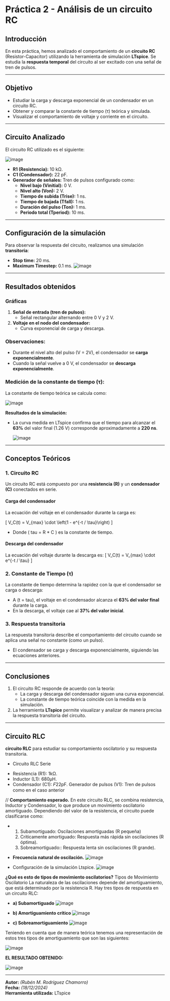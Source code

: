 # Práctica 2 - Análisis de un circuito RC

## **Introducción**
En esta práctica, hemos analizado el comportamiento de un **circuito RC** (Resistor-Capacitor) utilizando la herramienta de simulación **LTspice**. Se estudia la **respuesta temporal** del circuito al ser excitado con una señal de tren de pulsos.

---

## **Objetivo**
- Estudiar la carga y descarga exponencial de un condensador en un circuito RC.
- Obtener y comparar la constante de tiempo (τ) teórica y simulada.
- Visualizar el comportamiento de voltaje y corriente en el circuito.

---

## **Circuito Analizado**
El circuito RC utilizado es el siguiente:

![image](https://github.com/user-attachments/assets/9a1ba785-75ef-40f7-bd74-4663a22e2346)


- **R1 (Resistencia):** 10 kΩ.
- **C1 (Condensador):** 22 pF.
- **Generador de señales:** Tren de pulsos configurado como:
  - **Nivel bajo (Vinitial):** 0 V.
  - **Nivel alto (Von):** 2 V.
  - **Tiempo de subida (Trise):** 1 ns.
  - **Tiempo de bajada (Tfall):** 1 ns.
  - **Duración del pulso (Ton):** 1 ms.
  - **Periodo total (Tperiod):** 10 ms.


---

## **Configuración de la simulación**
Para observar la respuesta del circuito, realizamos una simulación **transitoria**:
- **Stop time:** 20 ms.
- **Maximum Timestep:** 0.1 ms.
![image](https://github.com/user-attachments/assets/981ea8d7-9f96-4b87-8297-44e03e2b17b7)

---

## **Resultados obtenidos**
### **Gráficas**
1. **Señal de entrada (tren de pulsos):**
   - Señal rectangular alternando entre 0 V y 2 V.
2. **Voltaje en el nodo del condensador:**
   - Curva exponencial de carga y descarga.

### **Observaciones:**
- Durante el nivel alto del pulso (V = 2V), el condensador se **carga exponencialmente**.
- Cuando la señal vuelve a 0 V, el condensador se **descarga exponencialmente**.

### **Medición de la constante de tiempo (τ):**
La constante de tiempo teórica se calcula como:

![image](https://github.com/user-attachments/assets/830084e5-0aab-44c1-9169-9c3c2d987586)


**Resultados de la simulación:**
- La curva medida en LTspice confirma que el tiempo para alcanzar el **63%** del valor final (1.26 V) corresponde aproximadamente a **220 ns**.

  ![image](https://github.com/user-attachments/assets/d5e2d401-7b42-4d86-8cd0-151fde461903)


---

## **Conceptos Teóricos**

### **1. Circuito RC**
Un circuito RC está compuesto por una **resistencia (R)** y un **condensador (C)** conectados en serie.

#### **Carga del condensador**
La ecuación del voltaje en el condensador durante la carga es:

[
V_C(t) = V_{max} \cdot \left(1 - e^{-t / \tau}\right)
]
- Donde ( tau = R * C ) es la constante de tiempo.

#### **Descarga del condensador**
La ecuación del voltaje durante la descarga es:
[
V_C(t) = V_{max} \cdot e^{-t / \tau}
]

### **2. Constante de Tiempo (τ)**
La constante de tiempo determina la rapidez con la que el condensador se carga o descarga:
- A (t = tau), el voltaje en el condensador alcanza el **63% del valor final** durante la carga.
- En la descarga, el voltaje cae al **37% del valor inicial**.

### **3. Respuesta transitoria**
La respuesta transitoria describe el comportamiento del circuito cuando se aplica una señal no constante (como un pulso).
- El condensador se carga y descarga exponencialmente, siguiendo las ecuaciones anteriores.

---

## **Conclusiones**
1. El circuito RC responde de acuerdo con la teoría:
   - La carga y descarga del condensador siguen una curva exponencial.
   - La constante de tiempo teórica coincide con la medida en la simulación.
2. La herramienta **LTspice** permite visualizar y analizar de manera precisa la respuesta transitoria del circuito.

---

## **Circuito RLC**
 **circuito RLC** para estudiar su comportamiento oscilatorio y su respuesta transitoria.
* Circuito RLC Serie
- Resistencia (R1): 1kΩ.
- Inductor (L1): 680μH.
- Condensador (C1): 𝐹22pF.
Generador de pulsos (V1): Tren de pulsos como en el caso anterior

// 
**Comportamiento esperado.**
En este circuito RLC, se combina resistencia, Inductor y Condensador, lo que produce un movimiento oscilatorio amortiguado. Dependiendo del valor de la resistencia, el circuito puede clasificarse como: 
- 1. Subamortiguado: Oscilaciones amortiguadas (R pequeña)
  2. Criticamente amortiguado: Respuesta más rápida sin oscilaciones (R óptima).
  3. Sobreamortiguado:: Respuesta lenta sin oscilaciones (R grande).

- **Frecuencia natural de oscilación.**
![image](https://github.com/user-attachments/assets/659f2ac2-1f5c-4a1b-98c6-a569c58e29da)
- Configuración de la simulación Ltspice.
![image](https://github.com/user-attachments/assets/86bb4c15-a14e-418d-8873-e15de9f8606a)

**¿Qué es esto de tipos de movimiento oscilatorios?**
Tipos de Movimiento Oscilatorio
La naturaleza de las oscilaciones depende del amortiguamiento, que está determinado por la resistencia 
R. Hay tres tipos de respuesta en un circuito RLC:

- **a) Subamortiguado**
![image](https://github.com/user-attachments/assets/fe3c9091-8ccf-4b00-b78b-bdd56053cc8c)

- **b) Amortiguamiento crítico**
![image](https://github.com/user-attachments/assets/ba4c9533-4db2-413a-bce2-58ecd99d5c37)

- **c) Sobreamortiguamiento**
  ![image](https://github.com/user-attachments/assets/7be48677-9d03-4207-963b-854b992cd2ff)

Teniendo en cuenta que de manera teórica tenemos una representación de estos tres tipos de amortiguamiento que son las siguientes: 

![image](https://github.com/user-attachments/assets/6b63879f-2e59-4c1c-9eac-13092e0e68cd)


**EL RESULTADO OBTENIDO:**

![image](https://github.com/user-attachments/assets/b45dabe1-a9bc-4ba5-aac5-d5e8312c01d7)

---


**Autor:** *(Rubén M. Rodríguez Chamorro)*  
**Fecha:** *(18/12/2024)*  
**Herramienta utilizada:** LTspice
